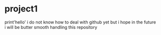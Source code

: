 # project1
print'hello'
i do not know how to deal with github yet
but i hope in the future i will be butter smooth handling this repository
